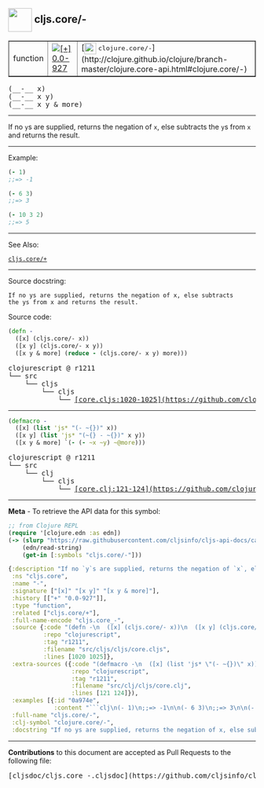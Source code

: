 ## <img width="48px" valign="middle" src="http://i.imgur.com/Hi20huC.png"> cljs.core/-

 <table border="1">
<tr>

<td>function</td>
<td><a href="https://github.com/cljsinfo/cljs-api-docs/tree/0.0-927"><img valign="middle" alt="[+] 0.0-927" src="https://img.shields.io/badge/+-0.0--927-lightgrey.svg"></a> </td>
<td>
[<img height="24px" valign="middle" src="http://i.imgur.com/1GjPKvB.png"> <samp>clojure.core/-</samp>](http://clojure.github.io/clojure/branch-master/clojure.core-api.html#clojure.core/-)
</td>
</tr>
</table>

 <samp>
(__-__ x)<br>
</samp>
 <samp>
(__-__ x y)<br>
</samp>
 <samp>
(__-__ x y & more)<br>
</samp>

---

If no `y`s are supplied, returns the negation of `x`, else subtracts the `y`s
from `x` and returns the result.

---

Example:

```clj
(- 1)
;;=> -1

(- 6 3)
;;=> 3

(- 10 3 2)
;;=> 5
```

---

See Also:

[`cljs.core/+`](cljs.core_PLUS.md)<br>

---

Source docstring:

```
If no ys are supplied, returns the negation of x, else subtracts
the ys from x and returns the result.
```

Source code:

```clj
(defn -
  ([x] (cljs.core/- x))
  ([x y] (cljs.core/- x y))
  ([x y & more] (reduce - (cljs.core/- x y) more)))
```

 <pre>
clojurescript @ r1211
└── src
    └── cljs
        └── cljs
            └── <ins>[core.cljs:1020-1025](https://github.com/clojure/clojurescript/blob/r1211/src/cljs/cljs/core.cljs#L1020-L1025)</ins>
</pre>


---

```clj
(defmacro -
  ([x] (list 'js* "(- ~{})" x))
  ([x y] (list 'js* "(~{} - ~{})" x y))
  ([x y & more] `(- (- ~x ~y) ~@more)))
```

 <pre>
clojurescript @ r1211
└── src
    └── clj
        └── cljs
            └── <ins>[core.clj:121-124](https://github.com/clojure/clojurescript/blob/r1211/src/clj/cljs/core.clj#L121-L124)</ins>
</pre>

---

__Meta__ - To retrieve the API data for this symbol:

```clj
;; from Clojure REPL
(require '[clojure.edn :as edn])
(-> (slurp "https://raw.githubusercontent.com/cljsinfo/cljs-api-docs/catalog/cljs-api.edn")
    (edn/read-string)
    (get-in [:symbols "cljs.core/-"]))
```

```clj
{:description "If no `y`s are supplied, returns the negation of `x`, else subtracts the `y`s\nfrom `x` and returns the result.",
 :ns "cljs.core",
 :name "-",
 :signature ["[x]" "[x y]" "[x y & more]"],
 :history [["+" "0.0-927"]],
 :type "function",
 :related ["cljs.core/+"],
 :full-name-encode "cljs.core_-",
 :source {:code "(defn -\n  ([x] (cljs.core/- x))\n  ([x y] (cljs.core/- x y))\n  ([x y & more] (reduce - (cljs.core/- x y) more)))",
          :repo "clojurescript",
          :tag "r1211",
          :filename "src/cljs/cljs/core.cljs",
          :lines [1020 1025]},
 :extra-sources ({:code "(defmacro -\n  ([x] (list 'js* \"(- ~{})\" x))\n  ([x y] (list 'js* \"(~{} - ~{})\" x y))\n  ([x y & more] `(- (- ~x ~y) ~@more)))",
                  :repo "clojurescript",
                  :tag "r1211",
                  :filename "src/clj/cljs/core.clj",
                  :lines [121 124]}),
 :examples [{:id "0a974e",
             :content "```clj\n(- 1)\n;;=> -1\n\n(- 6 3)\n;;=> 3\n\n(- 10 3 2)\n;;=> 5\n```"}],
 :full-name "cljs.core/-",
 :clj-symbol "clojure.core/-",
 :docstring "If no ys are supplied, returns the negation of x, else subtracts\nthe ys from x and returns the result."}

```

---

__Contributions__ to this document are accepted as Pull Requests to the following file:

 <pre>
[cljsdoc/cljs.core_-.cljsdoc](https://github.com/cljsinfo/cljs-api-docs/blob/master/cljsdoc/cljs.core_-.cljsdoc)
</pre>

